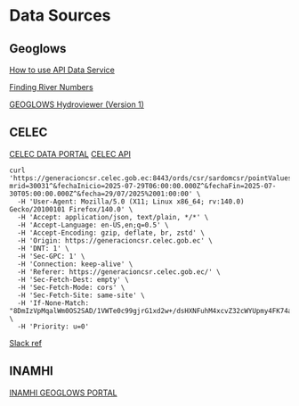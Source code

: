 # Data Sources
## Geoglows
[How to use API Data Service](https://training.geoglows.org/rfs/accessing-data/data-service/)

[Finding River Numbers](https://training.geoglows.org/rfs/accessing-data/find-river-numbers/)

[GEOGLOWS Hydroviewer (Version 1)](https://apps.geoglows.org/apps/geoglows-hydroviewer/)

## CELEC
[CELEC DATA PORTAL](https://generacioncsr.celec.gob.ec/graficasproduccioncelec/index.html)
[CELEC API](https://generacioncsr.celec.gob.ec:8443/ords/csr/sardomcsr/pointValues)

```
curl 'https://generacioncsr.celec.gob.ec:8443/ords/csr/sardomcsr/pointValues?mrid=30031^&fechaInicio=2025-07-29T06:00:00.000Z^&fechaFin=2025-07-30T05:00:00.000Z^&fecha=29/07/2025%2001:00:00' \
  -H 'User-Agent: Mozilla/5.0 (X11; Linux x86_64; rv:140.0) Gecko/20100101 Firefox/140.0' \
  -H 'Accept: application/json, text/plain, */*' \
  -H 'Accept-Language: en-US,en;q=0.5' \
  -H 'Accept-Encoding: gzip, deflate, br, zstd' \
  -H 'Origin: https://generacioncsr.celec.gob.ec' \
  -H 'DNT: 1' \
  -H 'Sec-GPC: 1' \
  -H 'Connection: keep-alive' \
  -H 'Referer: https://generacioncsr.celec.gob.ec/' \
  -H 'Sec-Fetch-Dest: empty' \
  -H 'Sec-Fetch-Mode: cors' \
  -H 'Sec-Fetch-Site: same-site' \
  -H 'If-None-Match: "8DmIzVpMqalWm0OS2SAD/1VWTe0c99gjrG1xd2w+/dsHXNFuhM4xcvZ32cWYUpmy4FK74aQelh+BgLxHLVIgFw=="' \
  -H 'Priority: u=0'
```
[Slack ref](https://aiskillsaccel-f1l7455.slack.com/archives/C096HS3JK2T/p1753843821611779?thread_ts=1753836849.207499&cid=C096HS3JK2T)
## INAMHI 
[INAMHI GEOGLOWS PORTAL](https://github.com/jusethCS/inamhi-geoglows)

